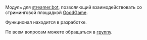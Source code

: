 Модуль для [streamer.bot](https://streamer.bot/), позволяющий взаимодействовать со стриминговой площадкой [GoodGame](https://goodgame.ru/).

Функционал находится в разработке.

По всем вопросам можете обращаться в [группу](https://t.me/nuboheimersb/50).